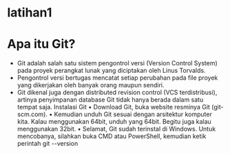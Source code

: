 # latihan1
# Apa itu Git?
* Git adalah salah satu sistem pengontrol versi (Version Control
System) pada proyek perangkat lunak yang diciptakan oleh Linus
Torvalds.
* Pengontrol versi bertugas mencatat setiap perubahan pada file
proyek yang dikerjakan oleh banyak orang maupun sendiri. 
* Git dikenal juga dengan distributed revision control (VCS terdistribusi),
artinya penyimpanan database Git tidak hanya berada dalam satu
tempat saja.
Instalasi Git
• Download Git, buka website resminya Git (git-scm.com). • Kemudian unduh Git sesuai dengan arsitektur komputer kita. Kalau
menggunakan 64bit, unduh yang 64bit. Begitu juga kalau
menggunakan 32bit. • Selamat, Git sudah terinstal di Windows. Untuk mencobanya,
silahkan buka CMD atau PowerShell, kemudian ketik perintah
git --version
